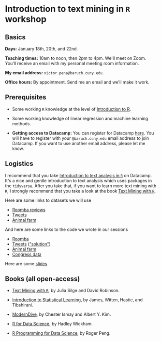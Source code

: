 # Introduction to text mining in `R` workshop

## Basics

**Days:** January 18th, 20th, and 22nd.  

**Teaching times:** 10am to noon, then 2pm to 4pm. We'll meet on Zoom. You'll receive an email with my personal meeting room information.

**My email address:** `victor.pena@baruch.cuny.edu`. 

**Office hours:** By appointment. Send me an email and we'll make it work.

## Prerequisites

* Some working `R` knowledge at the level of [Introduction to R](https://www.datacamp.com/courses/free-introduction-to-r).

* Some working knowledge of linear regression and machine learning methods.

* **Getting access to Datacamp:** You can register for Datacamp [here](https://www.datacamp.com/groups/shared_links/440ca96d99604c790ff2e16d9bbe39e6176674fbe6e3f4a141c62a5b54cdb426). You will have to register with your `@baruch.cuny.edu` email address to join Datacamp. If you want to use another email address, please let me know.

## Logistics

I recommend that you take [Introduction to text analysis in `R`](https://campus.datacamp.com/courses/introduction-to-text-analysis-in-r/) on Datacamp. It's a nice and gentle introduction to text analysis which uses packages in the `tidyverse`. After you take that, if you want to learn more text mining with `R`, I strongly recommend that you take a look at the book [Text Mining with `R`](https://www.tidytextmining.com/). 

Here are some links to datasets we will use

* [Roomba reviews](https://vicpena.github.io/workshops/2021/Roomba.csv)
* [Tweets](https://vicpena.github.io/workshops/2021/tweets.csv)
* [Animal farm](https://vicpena.github.io/workshops/2021/animal_farm.csv)

And here are some links to the code we wrote in our sessions

* [Roomba](https://vicpena.github.io/workshops/2021/roomba.R)
* [Tweets](https://vicpena.github.io/workshops/2021/tweets.R) (["solution"](https://vicpena.github.io/workshops/2021/tweets_solved.R))
* [Animal farm](https://vicpena.github.io/workshops/2021/animal_farm.R)
* [Congress data](https://vicpena.github.io/workshops/2021/congress.R)

Here are some [slides](https://vicpena.github.io/workshops/2021/textmining.pdf)

## Books (all open-access)

* [Text Mining with `R`](https://www.tidytextmining.com/), by Julia Silge and David Robinson.

* [Introduction to Statistical Learning](http://faculty.marshall.usc.edu/gareth-james/ISL/), by James, Witten, Hastie, and Tibshirani.

* [ModernDive](http://www.moderndive.com), by Chester Ismay and Albert Y. Kim.

* [R for Data Science](https://r4ds.had.co.nz/), by Hadley Wickham.

* [R Programming for Data Science](https://bookdown.org/rdpeng/rprogdatascience/), by Roger Peng. 




